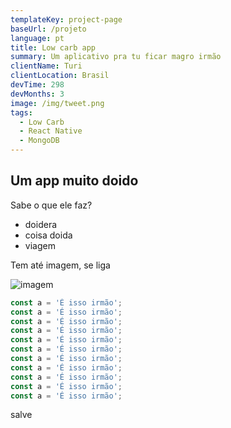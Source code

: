 ```yaml
---
templateKey: project-page
baseUrl: /projeto
language: pt
title: Low carb app
summary: Um aplicativo pra tu ficar magro irmão
clientName: Turi
clientLocation: Brasil
devTime: 298
devMonths: 3
image: /img/tweet.png
tags:
  - Low Carb
  - React Native
  - MongoDB
---
```

## Um app muito doido

Sabe o que ele faz?

- doidera
- coisa doida
- viagem

Tem até imagem, se liga

![imagem](https://picsum.photos/id/190/200/300)

```javascript
const a = 'É isso irmão';
const a = 'É isso irmão';
const a = 'É isso irmão';
const a = 'É isso irmão';
const a = 'É isso irmão';
const a = 'É isso irmão';
const a = 'É isso irmão';
const a = 'É isso irmão';
const a = 'É isso irmão';
const a = 'É isso irmão';
const a = 'É isso irmão';
```

salve
